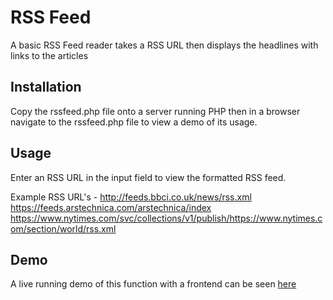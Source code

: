 # RSS Feed
 A basic RSS Feed reader takes a RSS URL then displays the headlines with links to the articles

## Installation
Copy the rssfeed.php file onto a server running PHP then in a browser navigate to the rssfeed.php file to view a demo of its usage.

## Usage
Enter an RSS URL in the input field to view the formatted RSS feed.

Example RSS URL's -
http://feeds.bbci.co.uk/news/rss.xml
https://feeds.arstechnica.com/arstechnica/index
https://www.nytimes.com/svc/collections/v1/publish/https://www.nytimes.com/section/world/rss.xml

## Demo
A live running demo of this function with a frontend can be seen [here](hhttp://mark.arklight.technology/code/rssfeed/rssfeed.php)